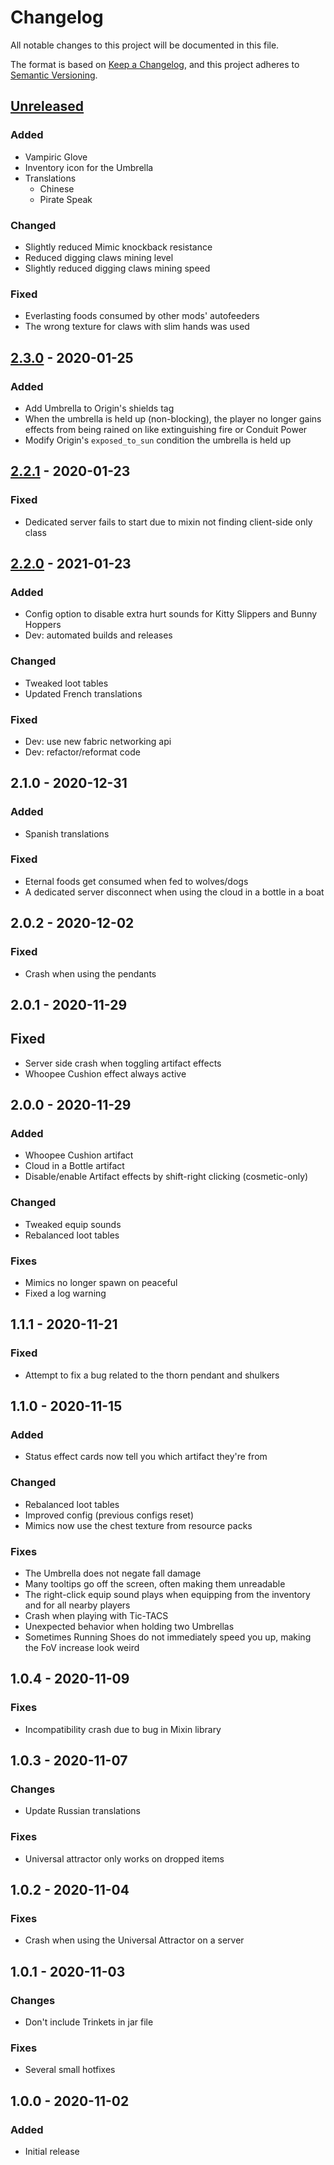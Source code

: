 # Changelog
All notable changes to this project will be documented in this file.

The format is based on [Keep a Changelog](https://keepachangelog.com/en/1.0.0/),
and this project adheres to [Semantic Versioning](https://semver.org/spec/v2.0.0.html).

## [Unreleased]
### Added
- Vampiric Glove
- Inventory icon for the Umbrella
- Translations
  - Chinese
  - Pirate Speak

### Changed
- Slightly reduced Mimic knockback resistance
- Reduced digging claws mining level
- Slightly reduced digging claws mining speed

### Fixed
- Everlasting foods consumed by other mods' autofeeders
- The wrong texture for claws with slim hands was used

## [2.3.0] - 2020-01-25
### Added
- Add Umbrella to Origin's shields tag
- When the umbrella is held up (non-blocking), the player no longer gains effects from being rained on like extinguishing fire or Conduit Power
- Modify Origin's `exposed_to_sun` condition the umbrella is held up

## [2.2.1] - 2020-01-23
### Fixed
- Dedicated server fails to start due to mixin not finding client-side only class

## [2.2.0] - 2021-01-23
### Added
- Config option to disable extra hurt sounds for Kitty Slippers and Bunny Hoppers
- Dev: automated builds and releases

### Changed
- Tweaked loot tables
- Updated French translations

### Fixed
- Dev: use new fabric networking api
- Dev: refactor/reformat code

## 2.1.0 - 2020-12-31
### Added
- Spanish translations

### Fixed
- Eternal foods get consumed when fed to wolves/dogs
- A dedicated server disconnect when using the cloud in a bottle in a boat

## 2.0.2 - 2020-12-02
### Fixed
- Crash when using the pendants

## 2.0.1 - 2020-11-29
## Fixed
- Server side crash when toggling artifact effects
- Whoopee Cushion effect always active

## 2.0.0 - 2020-11-29
### Added
- Whoopee Cushion artifact
- Cloud in a Bottle artifact
- Disable/enable Artifact effects by shift-right clicking (cosmetic-only)

### Changed
- Tweaked equip sounds
- Rebalanced loot tables

### Fixes
- Mimics no longer spawn on peaceful
- Fixed a log warning

## 1.1.1 - 2020-11-21
### Fixed
- Attempt to fix a bug related to the thorn pendant and shulkers

## 1.1.0 - 2020-11-15
### Added
- Status effect cards now tell you which artifact they're from

### Changed
- Rebalanced loot tables
- Improved config (previous configs reset)
- Mimics now use the chest texture from resource packs

### Fixes
- The Umbrella does not negate fall damage
- Many tooltips go off the screen, often making them unreadable
- The right-click equip sound plays when equipping from the inventory and for all nearby players
- Crash when playing with Tic-TACS
- Unexpected behavior when holding two Umbrellas
- Sometimes Running Shoes do not immediately speed you up, making the FoV increase look weird

## 1.0.4 - 2020-11-09
### Fixes
- Incompatibility crash due to bug in Mixin library

## 1.0.3 - 2020-11-07
### Changes
- Update Russian translations

### Fixes
- Universal attractor only works on dropped items

## 1.0.2 - 2020-11-04
### Fixes
- Crash when using the Universal Attractor on a server

## 1.0.1 - 2020-11-03
### Changes
- Don't include Trinkets in jar file

### Fixes
- Several small hotfixes

## 1.0.0 - 2020-11-02
### Added
- Initial release

[Unreleased]: https://github.com/florensie/artifacts-fabric/compare/v2.3.0...HEAD
[2.3.0]: https://github.com/florensie/artifacts-fabric/compare/v2.2.1...v2.3.0
[2.2.1]: https://github.com/florensie/artifacts-fabric/compare/v2.2.0...v2.2.1
[2.2.0]: https://github.com/florensie/artifacts-fabric/releases/tag/v2.2.0
